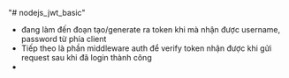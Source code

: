 "# nodejs_jwt_basic" 

- đang làm đến đoạn tạo/generate ra token khi mà nhận được username, password từ phía client
- Tiếp theo là phần middleware auth để verify token nhận được khi gửi request sau khi đã login thành công
-  









